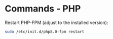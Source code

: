 # Commands - PHP

Restart PHP-FPM (adjust to the installed version):

```sh
sudo /etc/init.d/php8.0-fpm restart
```
